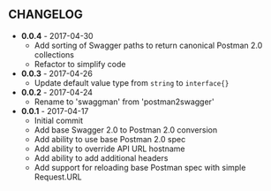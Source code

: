 CHANGELOG
---------
- **0.0.4** - 2017-04-30
  - Add sorting of Swagger paths to return canonical Postman 2.0 collections 
  - Refactor to simplify code
- **0.0.3** - 2017-04-26
  - Update default value type from `string` to `interface{}`
- **0.0.2** - 2017-04-24
  - Rename to 'swaggman' from 'postman2swagger'
- **0.0.1** - 2017-04-17
  - Initial commit
  - Add base Swagger 2.0 to Postman 2.0 conversion
  - Add ability to use base Postman 2.0 spec
  - Add ability to override API URL hostname
  - Add ability to add additional headers
  - Add support for reloading base Postman spec with simple Request.URL